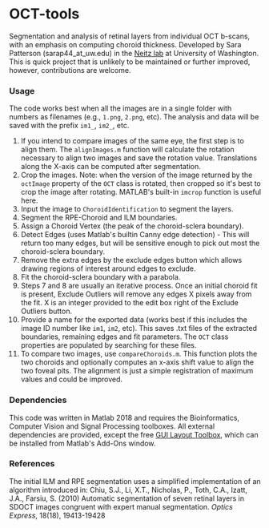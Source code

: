 # OCT-tools
Segmentation and analysis of retinal layers from individual OCT b-scans, with an emphasis on computing choroid thickness. Developed by Sara Patterson (sarap44_at_uw.edu) in the [Neitz lab][neitzlab] at University of Washington. This is quick project that is unlikely to be maintained or further improved, however, contributions are welcome.

### Usage
The code works best when all the images are in a single folder with numbers as filenames (e.g., `1.png`, `2.png`, etc). The analysis and data will be saved with the prefix `im1_`, `im2_`, etc.

1. If you intend to compare images of the same eye, the first step is to align them. The `alignImages.m` function will calculate the rotation necessary to align two images and save the rotation value. Translations along the X-axis can be computed after segmentation.
2. Crop the images. Note: when the version of the image returned by the `octImage` property of the `OCT` class is rotated, then cropped so it's best to crop the image after rotating. MATLAB's built-in `imcrop` function is useful here.
3. Input the image to `ChoroidIdentification` to segment the layers.
4. Segment the RPE-Choroid and ILM boundaries.
5. Assign a Choroid Vertex (the peak of the choroid-sclera boundary).
6. Detect Edges (uses Matlab's builtin Canny edge detection) - This will return too many edges, but will be sensitive enough to pick out most the choroid-sclera boundary.
7. Remove the extra edges by the exclude edges button which allows drawing regions of interest around edges to exclude.
8. Fit the choroid-sclera boundary with a parabola.
9. Steps 7 and 8 are usually an iterative process. Once an initial choroid fit is present, Exclude Outliers will remove any edges X pixels away from the fit. X is an integer provided to the edit box right of the Exclude Outliers button.
10. Provide a name for the exported data (works best if this includes the image ID number like `im1`, `im2`, etc). This saves .txt files of the extracted boundaries, remaining edges and fit parameters. The `OCT` class properties are populated by searching for these files.
11. To compare two images, use `compareChoroids.m`. This function plots the two choroids and optionally computes an x-axis shift value to align the two foveal pits. The alignment is just a simple registration of maximum values and could be improved.



### Dependencies
This code was written in Matlab 2018 and requires the Bioinformatics, Computer Vision and Signal Processing toolboxes. All external dependencies are provided, except the free [GUI Layout Toolbox][guilayout], which can be installed from Matlab's Add-Ons window.

### References
The initial ILM and RPE segmentation uses a simplified implementation of an algorithm introduced in:
Chiu, S.J., Li, X.T., Nicholas, P., Toth, C.A., Izatt, J.A., Farsiu, S. (2010) Automatic segmentation of seven retinal layers in SDOCT images congruent with expert manual segmentation. *Optics Express*, 18(18), 19413-19428

[guilayout]: <https://www.mathworks.com/matlabcentral/fileexchange/47982-gui-layout-toolbox>
[neitzlab]: <http://www.neitzvision.com/>
